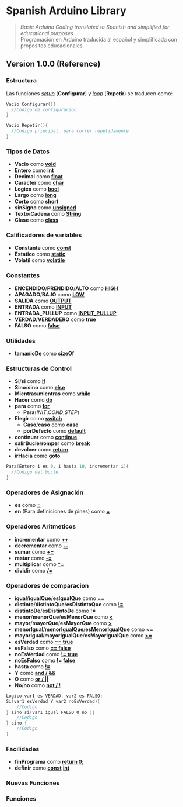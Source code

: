 # Spanish Arduino Library
> *Basic Arduino Coding translated to Spanish and simplified for educational purposes.*<br/>
> Programación en Arduino traducida al español y simplificada con propositos educacionales.

## Version 1.0.0 (Reference)
### Estructura
Las funciones [*setup*](https://www.arduino.cc/reference/en/language/structure/sketch/setup/) (**Configurar**) y [*loop*](https://www.arduino.cc/reference/en/language/structure/sketch/loop/) (**Repetir**) se traducen como:
```cpp
Vacio Configurar(){
  //Codigo de configuracion
}

Vacio Repetir(){
  //Codigo principal, para correr repetidamente 
}
```

### Tipos de Datos
* **Vacio**								como [**void**](https://www.arduino.cc/reference/en/language/variables/data-types/void/)  
* **Entero**							como [**int**](https://www.arduino.cc/reference/en/language/variables/data-types/int/)  
* **Decimal**							como [**float**](https://www.arduino.cc/reference/en/language/variables/data-types/float/)  
* **Caracter**							como [**char**](https://www.arduino.cc/reference/en/language/variables/data-types/char/)  
* **Logico**							como [**bool**](https://www.arduino.cc/reference/en/language/variables/data-types/bool/)  
* **Largo**								como [**long**](https://www.arduino.cc/reference/en/language/variables/data-types/long/)  
* **Corto**								como [**short**](https://www.arduino.cc/reference/en/language/variables/data-types/short/)  
* **sinSigno**							como [**unsigned**](https://www.arduino.cc/reference/en/language/variables/data-types/unsignedint/)  
* **Texto**/**Cadena**					como [**String**](https://www.arduino.cc/reference/en/language/variables/data-types/stringobject/)  
* **Clase**								como [**class**](https://www.arduino.cc/en/Tutorial/HomePage)  

### Calificadores de variables
* **Constante**							como [**const**](https://www.arduino.cc/reference/en/language/variables/variable-scope-qualifiers/const/)  
* **Estatico**							como [**static**](https://www.arduino.cc/reference/en/language/variables/variable-scope-qualifiers/static/)  
* **Volatil**							como [**volatile**](https://www.arduino.cc/reference/en/language/variables/variable-scope-qualifiers/volatile/)  

### Constantes
* **ENCENDIDO**/**PRENDIDO**/**ALTO** 	como [**HIGH**](https://www.arduino.cc/reference/en/language/variables/constants/constants/)  
* **APAGADO**/**BAJO** 					como [**LOW**](https://www.arduino.cc/reference/en/language/variables/constants/constants/)  
* **SALIDA**							como [**OUTPUT**](https://www.arduino.cc/reference/en/language/variables/constants/constants/)  
* **ENTRADA**							como [**INPUT**](https://www.arduino.cc/reference/en/language/variables/constants/constants/)  
* **ENTRADA_PULLUP**					como [**INPUT_PULLUP**](https://www.arduino.cc/reference/en/language/variables/constants/constants/)  
* **VERDAD**/**VERDADERO**				como [**true**](https://www.arduino.cc/reference/en/language/variables/constants/constants/)  
* **FALSO**								como [**false**](https://www.arduino.cc/reference/en/language/variables/constants/constants/)  

### Utilidades
* **tamanioDe**							como [**sizeOf**](https://www.arduino.cc/reference/en/language/variables/utilities/sizeof/)  

### Estructuras de Control
* **Si**/**si**							como [**if**](https://www.arduino.cc/reference/en/language/structure/control-structure/if/)  
* **Sino**/**sino**						como [**else**](https://www.arduino.cc/reference/en/language/structure/control-structure/else/)  
* **Mientras**/**mientras**				como [**while**](https://www.arduino.cc/reference/en/language/structure/control-structure/while/)  
* **Hacer**								como [**do**](https://www.arduino.cc/reference/en/language/structure/control-structure/dowhile/)  
* **para**								como [**for**](https://www.arduino.cc/reference/en/language/structure/control-structure/for/)  
	* **Para**(*INIT*,*COND*,*STEP*)  
* **Elegir**							como [**switch**](https://www.arduino.cc/reference/en/language/structure/control-structure/switchcase/)  
	* **Caso**/**caso**						como [**case**](https://www.arduino.cc/reference/en/language/structure/control-structure/switchcase/)  
	* **porDefecto**						como [**default**](https://www.arduino.cc/reference/en/language/structure/control-structure/switchcase/)  
* **continuar**							como [**continue**](https://www.arduino.cc/reference/en/language/structure/control-structure/continue/)  
* **salirBucle**/**romper**				como [**break**](https://www.arduino.cc/reference/en/language/structure/control-structure/break/)  
* **devolver**							como [**return**](https://www.arduino.cc/reference/en/language/structure/control-structure/return/)  
* **irHacia**							como [**goto**](https://www.arduino.cc/reference/en/language/structure/control-structure/goto/)  

```cpp
Para(Entero i es 0, i hasta 10, incrementar i){
  //Codigo del bucle
}
```

### Operadores de Asignación
* **es**								como [**=**](https://www.arduino.cc/reference/en/language/structure/arithmetic-operators/assignment/)  
* **en** (Para definiciones de pines)	como [**=**](https://www.arduino.cc/reference/en/language/structure/arithmetic-operators/assignment/)  

### Operadores Aritmeticos
* **incrementar**						como [**++**](https://www.arduino.cc/reference/en/language/structure/compound-operators/increment/)  
* **decrementar**						como [**--**](https://www.arduino.cc/reference/en/language/structure/compound-operators/decrement/)  
* **sumar**								como [**+=**](https://www.arduino.cc/reference/en/language/structure/compound-operators/compoundaddition/)  
* **restar**							como [**-=**](https://www.arduino.cc/reference/en/language/structure/compound-operators/compoundsubtraction/)  
* **multiplicar**						como [**\*=**](https://www.arduino.cc/reference/en/language/structure/compound-operators/compoundmultiplication/)  
* **dividir**							como [**/=**](https://www.arduino.cc/reference/en/language/structure/compound-operators/compounddivision/)  

### Operadores de comparacion
* **igual**/**igualQue**/**esIgualQue**					como [**==**](https://www.arduino.cc/reference/en/language/structure/comparison-operators/equalto/)  
* **distinto**/**distintoQue**/**esDistintoQue**		como [**!=**](https://www.arduino.cc/reference/en/language/structure/comparison-operators/notequalto/)  
* **distintoDe**/**esDistintoDe**						como [**!=**](https://www.arduino.cc/reference/en/language/structure/comparison-operators/notequalto/)  
* **menor**/**menorQue**/**esMenorQue**					como [**<**](https://www.arduino.cc/reference/en/language/structure/comparison-operators/lessthan/)  
* **mayor**/**mayorQue**/**esMayorQue**					como [**>**](https://www.arduino.cc/reference/en/language/structure/comparison-operators/greaterthan/)  
* **menorIgual**/**menorIgualQue**/**esMenorIgualQue**	como [**<=**](https://www.arduino.cc/reference/en/language/structure/comparison-operators/lessthanorequalto/)  
* **mayorIgual**/**mayorIgualQue**/**esMayorIgualQue**	como [**>=**](https://www.arduino.cc/reference/en/language/structure/comparison-operators/greaterthanorequalto/)  
* **esVerdad**											como [**== true**](https://www.arduino.cc/en/Tutorial/HomePage)  
* **esFalso**											como [**== false**](https://www.arduino.cc/en/Tutorial/HomePage)  
* **noEsVerdad**										como [**!= true**](https://www.arduino.cc/en/Tutorial/HomePage)  
* **noEsFalso**											como [**!= false**](https://www.arduino.cc/en/Tutorial/HomePage)  
* **hasta**												como [**!=**](https://www.arduino.cc/reference/en/language/structure/comparison-operators/notequalto/)  
* **Y**													como [**and / &&**](https://www.arduino.cc/reference/en/language/structure/boolean-operators/logicaland/)  
* **O**													como [**or / ||**](https://www.arduino.cc/reference/en/language/structure/boolean-operators/logicalor/)  
* **No**/**no**											como [**not / !**](https://www.arduino.cc/reference/en/language/structure/boolean-operators/logicalnot/)  

```cpp
Logico var1 es VERDAD, var2 es FALSO;
Si(var1 esVerdad Y var2 noEsVerdad){
	//Codigo
} sino si(var1 igual FALSO O no ){
	//Codigo
} sino {
	//Codigo
}
```

### Facilidades
* **finPrograma**						como [**return 0;**](https://www.arduino.cc/en/Tutorial/HomePage)  
* **definir**							como [**const**](https://www.arduino.cc/reference/en/language/variables/variable-scope-qualifiers/const/) [**int**](https://www.arduino.cc/reference/en/language/variables/data-types/int/)

### Nuevas Funciones


### Funciones
